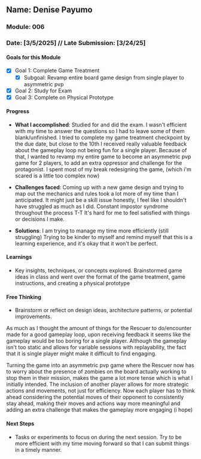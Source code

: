 <!-- Markdown Docs: https://docs.github.com/en/get-started/writing-on-github/getting-started-with-writing-and-formatting-on-github/basic-writing-and-formatting-syntax -->
## Name: Denise Payumo
### Module: 006

<!-- Repeat the below as needed-->
### Date: [3/5/2025] // Late Submission: [3/24/25]

#### Goals for this Module
- [x] Goal 1: Complete Game Treatment
  - [x] Subgoal: Revamp entire board game design from single player to asymmetric pvp  
- [x] Goal 2: Study for Exam
- [X] Goal 3: Complete on Physical Prototype

#### Progress
- **What I accomplished**:
Studied for and did the exam. I wasn't efficient with my time to answer the questions so I had to leave some of them blank/unfinished.
I tried to complete my game treatment checkpoint by the due date, but close to the 10th I received really valuable feedback about the gameplay loop not being fun for a single player. Because of that, I wanted to revamp my entire game to become an asymmetric pvp game for 2 players, to add an extra oppressor and challenge for the protagonist. I spent most of my break redesigning the game, (which i'm scared is a little too complex now)


   <!--Your entry here or N/A if not applicable for this entry-->
- **Challenges faced**:
Coming up with a new game design and trying to map out the mechanics and rules took a lot more of my time than I anticipated. It might just be a skill issue honestly, I feel like I shouldn't have struggled as much as I did.
Constant impostor syndrome throughout the process T-T
It's hard for me to feel satisfied with things or decisions I make.
     <!--Your entry here or N/A if not applicable for this entry-->
- **Solutions**:
I am trying to manage my time more efficiently (still struggling)
Trying to be kinder to myself and remind myself that this is a learning experience, and it's okay that it won't be perfect.
     <!--Your entry here or N/A if not applicable for this entry-->

#### Learnings
- Key insights, techniques, or concepts explored.
Brainstormed game ideas in class and went over the format of the game treatment, game instructions, and creating a physical prototype

#### Free Thinking
- Brainstorm or reflect on design ideas, architecture patterns, or potential improvements.
    <!--Your entry here or N/A if not applicable for this entry-->
As much as I thought the amount of things for the Rescuer to do/encounter made for a good gameplay loop, upon receiving feedback it seems like the gameplay would be too boring for a single player. Although the gameplay isn't too static and allows for variable sessions with replayability, the fact that it is single player might make it difficult to find engaging.

Turning the game into an asymmetric pvp game where the Rescuer now has to worry about the presence of zombies on the board actually working to stop them in their mission, makes the game a lot more tense which is what I initially intended. The inclusion of another player allows for more strategic actions and movements, not just for efficiency. Now each player has to think ahead considering the potential moves of their opponent to consistently stay ahead, making their moves and actions way more meaningful and adding an extra challenge that makes the gameplay more engaging (i hope)

#### Next Steps
- Tasks or experiments to focus on during the next session.
   <!--Your entry here or N/A if not applicable for this entry-->
  Try to be more efficient with my time moving forward so that I can submit things in a timely manner.
